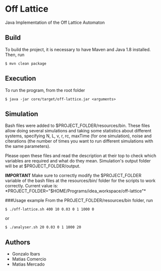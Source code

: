 # Off Lattice
Java Implementation of the Off Lattice Automaton
## Build
To build the project, it is necessary to have Maven and Java 1.8 installed.
Then, run

    $ mvn clean package
    
## Execution
To run the program, from the root folder

    $ java -jar core/target/off-lattice.jar <arguments>

## Simulation
Bash files were added to $PROJECT_FOLDER/resources/bin.
These files allow doing several simulations and taking some statistics about different systems, specifying N, L, v, r, rc, maxTime (for one simulation), noise and cIterations (the number of times you want to run different simulations with the same parameters).

Please open these files and read the description at their top to check which variables are required and what do they mean.
Simulation's output folder will be at $PROJECT_FOLDER/output.

**IMPORTANT**
Make sure to correctly modify the $PROJECT_FOLDER variable of the bash files at the resources/bin/ folder for the scripts to work correctly.
Current value is: 
    *PROJECT_FOLDER="$HOME/Programs/idea_workspace/off-lattice"*

###Usage example
From the PROJECT_FOLDER/resources/bin folder, run

    $ ./off-lattice.sh 400 10 0.03 0 1 1000 0
    
or 

    $ ./analyser.sh 20 0.03 0 1 1000 20

## Authors
* Gonzalo Ibars
* Matias Comercio
* Matias Mercado
